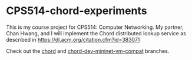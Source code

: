 # CPS514-chord-experiments

This is my course project for CPS514: Computer Networking. My partner, Chan Hwang, and I will implement the Chord distributed lookup service as described in https://dl.acm.org/citation.cfm?id=383071

Check out the [chord](https://github.com/JEHoctor/CPS514-chord-experiments/tree/chord) and [chord-dev-mininet-vm-compat](https://github.com/JEHoctor/CPS514-chord-experiments/tree/chord-dev-mininet-vm-compat) branches.
